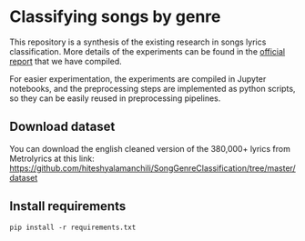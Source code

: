 # Classifying songs by genre

This repository is a synthesis of the existing research in songs lyrics classification. More details of the experiments can be found in the [official report](official_report.pdf) that we have compiled.

For easier experimentation, the experiments are compiled in Jupyter notebooks, and the preprocessing steps are implemented as python scripts, so they can be easily reused in preprocessing pipelines.

## Download dataset

You can download the english cleaned version of the 380,000+ lyrics from Metrolyrics at this link:
https://github.com/hiteshyalamanchili/SongGenreClassification/tree/master/dataset

## Install requirements

```
pip install -r requirements.txt
```